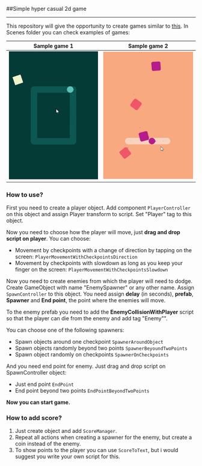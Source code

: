 ##Simple hyper casual 2d game
____

This repository will give the opportunity to create games similar to [this](https://www.pinterest.ru/johnwllm/_created/).
In Scenes folder you can check examples of games:

| Sample game 1 | Sample game 2  |
|:----:|:----:|
| ![Sample game 1](gif2.gif) | ![Sample game 2](gif1.gif) |

### How to use?
First you need to create a player object. 
Add component `PlayerController` on this object and assign Player transform to script. Set "Player" tag to this object.

Now you need to choose how the player will move, just **drag and drop script on player**. You can choose: 
+ Movement by checkpoints with a change of direction by tapping on the screen: `PlayerMovementWithCheckpointsDirection`
+ Movement by checkpoints with slowdown as long as you keep your finger on the screen: `PlayerMovementWithCheckpointsSlowdown`

Now you need to create enemies from which the player will need to dodge.
Create GameObject with name "EnemySpawner" or any other name. Assign `SpawnController` to this object. You need assign **delay** (in seconds), **prefab**, **Spawner** and **End point**, the point where the enemies will move. 

To the enemy prefab you need to add the **EnemyCollisionWithPlayer** script so that the player can die from the enemy and add tag "Enemy"".

You can choose one of the following spawners:
+ Spawn objects around one checkpoint `SpawnerAroundObject`
+ Spawn objects randomly beyond two points `SpawnerBeyoundTwoPoints`
+ Spawn object randomly on checkpoints `SpawnerOnCheckpoints`

And you need end point for enemy. Just drag and drop script on SpawnController object:
+ Just end point `EndPoint`
+ End point beyond two points `EndPointBeyondTwoPoints`

**Now you can start game.**

### How to add score?
1. Just create object and add `ScoreManager`.
2. Repeat all actions when creating a spawner for the enemy, but create a coin instead of the enemy.
3. To show points to the player you can use `ScoreToText`, but i would suggest you write your own script for this.